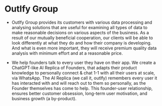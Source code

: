 # Outlfy Group

- Outlfy Group provides its customers with various data processing and analysing solutions that are useful for examining all types of data to make reasonable decisions on various aspects of the business. As a result of our mutually beneficial cooperation, our clients will be able to look differently at what they do and how their company is developing. And what is even more important, they will receive premium quality data analysis with minimum effort and at a reasonable price.

- We help founders talk to every user they have on their app. We create a ChatGPT-like AI Replica of Founders, that adapts their product knowledge to personally connect & chat 1-1 with all their users at scale, via WhatsApp. The AI Replica (we call it, outlfy) remembers every user it has interacted with and will reach out to them so personally, as the Founder themselves has come to help. This founder-user relationship, ensures better customer obsession, long-term user motivation, and business growth (a by-product).